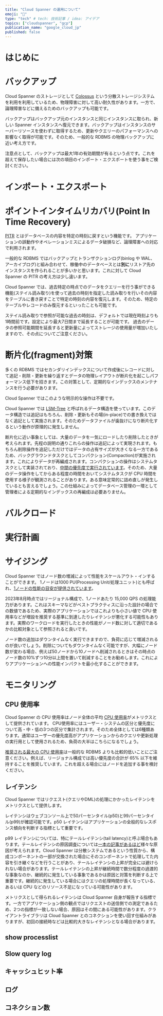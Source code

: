 ```yaml
---
title: "Cloud Spanner の運用について"
emoji: "🔧"
type: "tech" # tech: 技術記事 / idea: アイデア
topics: ["cloudspanner", "gcp"]
publication_name: "google_cloud_jp"
published: false
---
```

# はじめに
# バックアップ
Cloud Spanner のストレージとして [Colossus](https://cloud.google.com/blog/ja/products/storage-data-transfer/a-peek-behind-colossus-googles-file-system) という分散ストレージシステムを利用を利用しているため、物理障害に対して高い耐久性があります。一方で、論理障害などに備えるためのバックアップも可能です。

バックアップはバックアップ元のインスタンスと同じインスタンスに取られ、新しい Spanner インスタンスへ復元できます。バックアップはインスタンスのサーバーリソースを使わずに取得するため、更新やクエリーのパフォーマンスへの影響なく取得が可能です。そのため、一般的な RDBMS の物理バックアップに近い考え方です。


注意点として、バックアップは最大1年の有効期間が有るという点です。これを超えて保存したい場合には次の項目のインポート・エクスポートを使う事をご検討ください。

# インポート・エクスポート



# ポイントインタイムリカバリ(Point In Time Recovery)
[PITR](https://cloud.google.com/spanner/docs/pitr?hl=ja) とはデータベースの内容を特定の時刻に戻すという機能です。
アプリケーションの誤動作やオペレーションミスによるデータ破損など、論理障害への対応で利用されます。

一般的な RDBMS ではバックアップとトランザクションログ(binlog や WAL、アーカイブログ)と組み合わせて、稼働中のデータベースとは**別に**リストア先のインスタンスを作られることが多いかと思います。これに対して Cloud Spanner の PITR の考え方は少し違います。

Cloud Spanner では、過去特定の時点でのデータをクエリーを行う事ができる機能(ステイル読み取り)を使って過去の時刻を指定した読み取りを行いその内容をテーブルに書き戻すことで特定の時刻の内容を復元します。そのため、特定のテーブルやレコードのみ復元するといったことも可能です。

ステイル読み取りで参照が可能な過去の時刻は、デフォルトでは現在時刻よりも1時間前です。設定により最大7日間まで延長することが可能です。
過去のデータの参照可能期間を延長すると更新量によってストレージの使用量が増加いたしますので、その点についてご注意ください。

# 断片化(fragment)対策
多くの RDBMS ではセカンダリインデックスについて作成後にレコードに対して追記・削除・更新を繰り返すとデータの物理レイアウトが断片化を起こしパフォーマンス低下を招きます。この対策として、定期的なインデックスのメンテナンスを行う必要があります。

Cloud Spanner ではこのような明示的な操作は不要です。

Cloud Spanner では [LSM-Tree](https://en.wikipedia.org/wiki/Log-structured_merge-tree) と呼ばれるデータ構造を使っています。このデータ構造では追記はもちろん、削除・更新もその場(in-place)での書き換えではなく追記として実施されます。そのためデータファイルが歯抜けになり断片化するという動作が原理的に発生しません。

断片化に近い事象としては、大量のデータを一気にロードしたり削除したときが考えられます。先程の説明の通りこれらの操作は追記によって実現されます。もちろん削除操作を追記しただけではデータの占有サイズが大きくなる一方であるため、バックグラウンドタスクとしてコンパクション(Compaction)が実施されます。これによりデータが再編成されます。コンパクションの操作はシステムタスクとして実装されており、[中間の優先度で実行されています](https://cloud.google.com/spanner/docs/cpu-utilization?hl=ja#task-priority)。そのため、大量のデータ操作をしてからある程度の時間をおいてシステムタスクが CPU 時間を使用する様子が観測されることがあります。ある意味定常的に詰め直しが発生しているとも言えるでしょう。この仕組みによってデータベース管理の一環として管理者による定期的なインデックスの再編成は必要ありません。

# バルクロード

# 実行計画
# サイジング
Cloud Spanner ではノード数の増減によって性能をスケールアウト・インすることができます。
1ノードは1000 PU(Processing Unit/処理ユニット)とも呼ばれ、[1ノードの性能の目安が提供されています](https://cloud.google.com/spanner/docs/performance?hl=ja#typical-workloads)。

2023年8月時点ではリージョナル構成で、1ノードあたり 15,000 QPS の処理能力があります。これはスキーマなどがベストプラクティスに沿った設計の場合での数値であるため、実際のアプリケーションではこれよりも小さい値で CPU 使用率などが増設を推奨する基準に到達したりレイテンシが悪化する可能性もあります。実際のワークロードを実行したときの性能がノード数に対して適切であるかの比較対象として参照されると良いです。

ノード数の追加はダウンタイムなく実行できますので、負荷に応じて増減されるのが良いでしょう。削除についてもダウンタイムなく可能ですが、大幅にノード数が変わる場合、例えば50ノードから10ノードへ削減されるときはその時点のノード数の10%ずつ10分以上間を置いて削減することをお勧めします。これによりアプリケーションへの性能インパクトを最小化することができます。

# モニタリング
## CPU 使用率

Cloud Spanner の CPU 使用率はノード全体の平均 [CPU 使用率](https://cloud.google.com/spanner/docs/cpu-utilization?hl=ja)がメトリクスとして提供されています。
CPU使用率にはユーザー・システムの区分と優先度について高・中・低の3つの区分で集計されます。そのため全体としては6種類あります。通常はユーザーの優先度高がアプリケーションからのクエリや更新処理の実行用として使用されるため、負荷の大半はこちらになるでしょう。

[推奨される最大の CPU 使用率](https://cloud.google.com/spanner/docs/cpu-utilization?hl=ja#recommended-max)は一般的な RDBMS よりも比較的低いことにご注意ください。例えば、リージョナル構成では高い優先度の合計が 65% 以下を維持することを推奨しています。これを超える場合にはノードを追加する事を検討ください。

## レイテンシ
Cloud Spanner ではリクエスト(クエリやDML)の処理にかかったレイテンシをメトリクスとして提供します。

レイテンシはウェブコンソール上で50パーセンタイル(p50)と99パーセンタイル(p99)が確認可能です。p50 レイテンシはアプリケーションの全般的なレスポンス傾向を判断する指標として重要です。

p99 レイテンシについては、特にテールレイテンシ(tail latency)と呼ぶ場合もあります。テールレイテンシの原因調査については[一本の記事があるほど](https://cloud.google.com/blog/ja/topics/developers-practitioners/how-investigate-high-tail-latency-when-using-cloud-spanner)様々な原因が考えられます。Cloud Spanner は分散システムであるという性質から、構成コンポーネントの一部が交換された場合にそのコンポーネントで処理してた内容を引き継ぐなどを行うことがあり、テールレイテンシの上昇が完全には避けられない場合があります。テールレイテンシの上昇が継続時間で数分程度の過渡的な事象なのか、継続的に発生している事象であるかは原因と対策を判断する上で重要です。継続的に発生している場合にはクエリの処理時間が長くなっている、あるいは CPU などのリソース不足になっている可能性があります。

メトリクスとして得られるレイテンシは Cloud Spanner 自身が報告する指標です。一方でアプリケーション側の観点ではリクエストの送信側での測定であるため、2つの指標が一致しない場合、原因はその間にある可能性があります。クライアントライブラリは Cloud Spanner とのコネクションを使い回す仕組みがありますが、初回の接続時などは比較的大きなレイテンシとなる場合があります。

## show processlist
## Slow query log
## キャッシュヒット率
## ログ
## コネクション数


